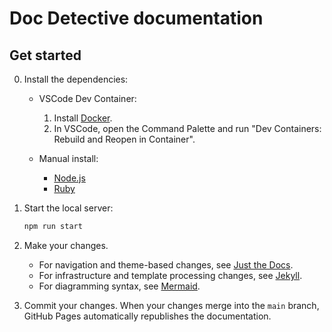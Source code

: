 # Doc Detective documentation

## Get started

0.  Install the dependencies:

    -   VSCode Dev Container:
    
        1.  Install [Docker](https://docs.docker.com/get-docker/).
        1.  In VSCode, open the Command Palette and run "Dev Containers: Rebuild and Reopen in Container".

    -   Manual install:

        -   [Node.js](https://nodejs.org/en/download)
        -   [Ruby](https://www.ruby-lang.org/en/documentation/installation/)

1.  Start the local server:

    ```bash
    npm run start
    ```
1.  Make your changes.

    -   For navigation and theme-based changes, see [Just the Docs](https://just-the-docs.github.io/just-the-docs/).
    -   For infrastructure and template processing changes, see [Jekyll](https://jekyllrb.com).
    -   For diagramming syntax, see [Mermaid](https://mermaid.js.org/intro/n00b-syntaxReference.html). 

1.  Commit your changes. When your changes merge into the `main` branch, GitHub Pages automatically republishes the documentation.